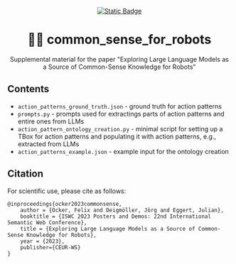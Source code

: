 <div align="center">

  <a href="">[![Static Badge](https://img.shields.io/badge/arXiv-2311.08412-B31B1B?style=flat-square&logo=arxiv)](https://arxiv.org/abs/2311.08412)</a>

</div>

<h1 align="center">
  🧠🤖 common_sense_for_robots
</h1>

<div align="center">
  Supplemental material for the paper "Exploring Large Language Models as a Source of Common-Sense Knowledge for Robots"
</div>


## Contents
* `action_patterns_ground_truth.json` - ground truth for action patterns
* `prompts.py` - prompts used for extractings parts of action patterns and entire ones from LLMs
* `action_pattern_ontology_creation.py` - minimal script for setting up a TBox for action patterns and populating it with action patterns, e.g., extracted from LLMs
* `action_patterns_example.json` - example input for the ontology creation


## Citation
For scientific use, please cite as follows:
```
@inproceedings{ocker2023commonsense,
    author = {Ocker, Felix and Deigmöller, Jörg and Eggert, Julian},
    booktitle = {ISWC 2023 Posters and Demos: 22nd International Semantic Web Conference},
    title = {Exploring Large Language Models as a Source of Common-Sense Knowledge for Robots},
    year = {2023},
    publisher={CEUR-WS}
}
```
